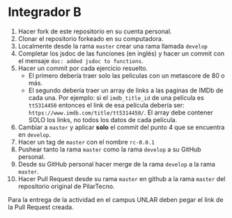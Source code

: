 
# Integrador B

1. Hacer fork de este repositorio en su cuenta personal.
2. Clonar el repositorio forkeado en su computadora.
3. Localmente desde la rama `master` crear una rama llamada `develop`
4. Completar los jsdoc de las funciones (en inglés) y hacer un commit con el mensaje `doc: added jsdoc to functions`.
5. Hacer un commit por cada ejercicio resuelto.
    * El primero debería traer solo las peliculas con un metascore de 80 o más.
    * El segundo debería traer un array de links a las paginas de IMDb de cada una. Por ejemplo: si el `imdb_title_id` de una película es `tt5314450` entonces el link de esa película debería ser: `https://www.imdb.com/title/tt5314450/`. El array debe contener SOLO los links, no todos los datos de cada película.
6. Cambiar a `master` y aplicar **solo** el commit del punto 4 que se encuentra en `develop`.
7. Hacer un tag de `master` con el nombre `rc-0.0.1`
8. Pushear tanto la rama `master` como la rama `develop` a su GitHub personal.
9. Desde su GitHub personal hacer merge de la rama `develop` a la rama `master`.
10. Hacer Pull Request desde su rama `master` en github a la rama `master` del repositorio original de PilarTecno.

Para la entrega de la actividad en el campus UNLAR deben pegar el link de la Pull Request creada.